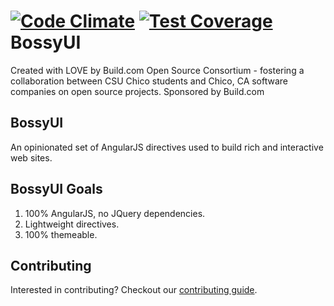 [![Code Climate](https://codeclimate.com/github/buildcom/BossyUI/badges/gpa.svg)](https://codeclimate.com/github/buildcom/BossyUI)
[![Test Coverage](https://codeclimate.com/github/buildcom/BossyUI/badges/coverage.svg)](https://codeclimate.com/github/buildcom/BossyUI)
BossyUI
=======

Created with LOVE by Build.com Open Source Consortium - fostering a collaboration between CSU Chico students and Chico, CA software companies on open source projects.  Sponsored by Build.com

## BossyUI

An opinionated set of AngularJS directives used to build rich and interactive web sites.  

## BossyUI Goals
1. 100% AngularJS, no JQuery dependencies.
2. Lightweight directives.
3. 100% themeable.

## Contributing

Interested in contributing? Checkout our [contributing guide](/CONTRIBUTING.md).
